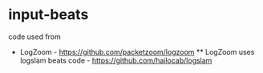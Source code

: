 # input-beats

code used from 

* LogZoom - https://github.com/packetzoom/logzoom
** LogZoom uses logslam beats code - https://github.com/hailocab/logslam